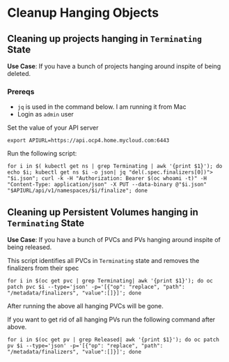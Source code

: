 # Cleanup Hanging Objects

## Cleaning up projects hanging in `Terminating` State

**Use Case**: If you have a bunch of projects hanging around inspite of being deleted.

### Prereqs
* `jq` is used in the command below. I am running it from Mac
* Login as `admin` user

Set the value of your API server

```
export APIURL=https://api.ocp4.home.mycloud.com:6443
```

Run the following script:
```
for i in $( kubectl get ns | grep Terminating | awk '{print $1}'); do echo $i; kubectl get ns $i -o json| jq "del(.spec.finalizers[0])"> "$i.json"; curl -k -H "Authorization: Bearer $(oc whoami -t)" -H "Content-Type: application/json" -X PUT --data-binary @"$i.json" "$APIURL/api/v1/namespaces/$i/finalize"; done
```


## Cleaning up Persistent Volumes hanging in `Terminating` State

**Use Case**: If you have a bunch of PVCs and PVs hanging around inspite of being released.

This script identifies all PVCs in `Terminating` state and removes the finalizers from their spec

```
for i in $(oc get pvc | grep Terminating| awk '{print $1}'); do oc patch pvc $i --type='json' -p='[{"op": "replace", "path": "/metadata/finalizers", "value":[]}]'; done
```

After running the above all hanging PVCs will be gone.

If you want to get rid of all hanging PVs run the following command after above.

```
for i in $(oc get pv | grep Released| awk '{print $1}'); do oc patch pv $i --type='json' -p='[{"op": "replace", "path": "/metadata/finalizers", "value":[]}]'; done

```

